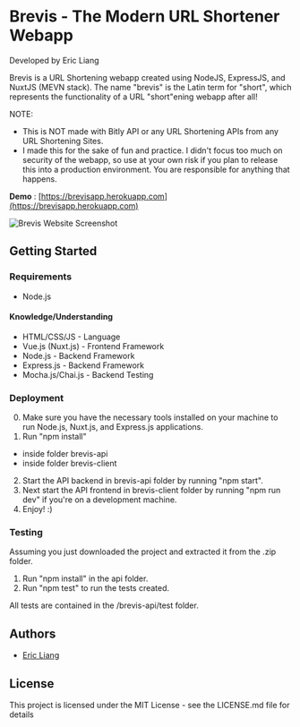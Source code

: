 # Brevis - The Modern URL Shortener Webapp
Developed by Eric Liang

Brevis is a URL Shortening webapp created using NodeJS, ExpressJS, and NuxtJS (MEVN stack). The name "brevis" is the Latin term for "short", which represents the functionality of a URL "short"ening webapp after all!

NOTE:
- This is NOT made with Bitly API or any URL Shortening APIs from any URL Shortening Sites.
- I made this for the sake of fun and practice. I didn't focus too much on security of the webapp, so use at your own risk if you plan to release this into a production environment. You are responsible for anything that happens.

**Demo**
: [https://brevisapp.herokuapp.com](https://brevisapp.herokuapp.com)

![Brevis Website Screenshot](https://eric-liang.com/_nuxt/img/brevis-website-design-2018.ed8fe4a.jpg)

## Getting Started
### Requirements
- Node.js

#### Knowledge/Understanding
- HTML/CSS/JS - Language
- Vue.js (Nuxt.js) - Frontend Framework
- Node.js - Backend Framework
- Express.js - Backend Framework
- Mocha.js/Chai.js - Backend Testing

### Deployment
0. Make sure you have the necessary tools installed on your machine to run Node.js, Nuxt.js, and Express.js applications.
1. Run "npm install"
  - inside folder brevis-api
  - inside folder brevis-client
2. Start the API backend in brevis-api folder by running "npm start".
3. Next start the API frontend in brevis-client folder by running "npm run dev" if you're on a development machine.
4. Enjoy! :)

### Testing
Assuming you just downloaded the project and extracted it from the .zip folder.
1. Run "npm install" in the api folder.
2. Run "npm test" to run the tests created.

All tests are contained in the /brevis-api/test folder.

## Authors
- [Eric Liang](https://www.eric-liang.com)

## License
This project is licensed under the MIT License - see the LICENSE.md file for details

